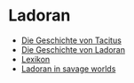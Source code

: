 # Ladoran

- [Die Geschichte von Tacitus](./intro.md)
- [Die Geschichte von Ladoran](./Worldbuilding.md)
- [Lexikon](./lexikon.md)
- [Ladoran in savage worlds](./savage_worlds_ladoran.md)